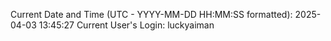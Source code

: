 Current Date and Time (UTC - YYYY-MM-DD HH:MM:SS formatted): 2025-04-03 13:45:27
Current User's Login: luckyaiman

